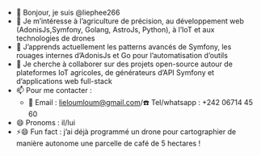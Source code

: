<!---
liephee266/liephee266 est un dépôt ✨ spécial ✨ car son `README.md` (ce fichier) apparaît sur votre profil GitHub.
Vous pouvez cliquer sur “Preview” pour voir vos modifications.
--->

- 👋 Bonjour, je suis @liephee266  
- 👀 Je m’intéresse à l’agriculture de précision, au développement web (AdonisJs,Symfony, Golang, AstroJs, Python), à l’IoT et aux technologies de drones  
- 🌱 J’apprends actuellement les patterns avancés de Symfony, les rouages internes d’AdonisJs et Go pour l’automatisation d’outils  
- 💞️ Je cherche à collaborer sur des projets open-source autour de plateformes IoT agricoles, de générateurs d’API Symfony et d’applications web full-stack  
- 📫 Pour me contacter :  
  - 📧 Email : lieloumloum@gmail.com/☎️ Tel/whatsapp : +242 06714 45 60
- 😄 Pronoms : il/lui  
- ⚡😄 Fun fact : j’ai déjà programmé un drone pour cartographier de manière autonome une parcelle de café de 5 hectares !  

